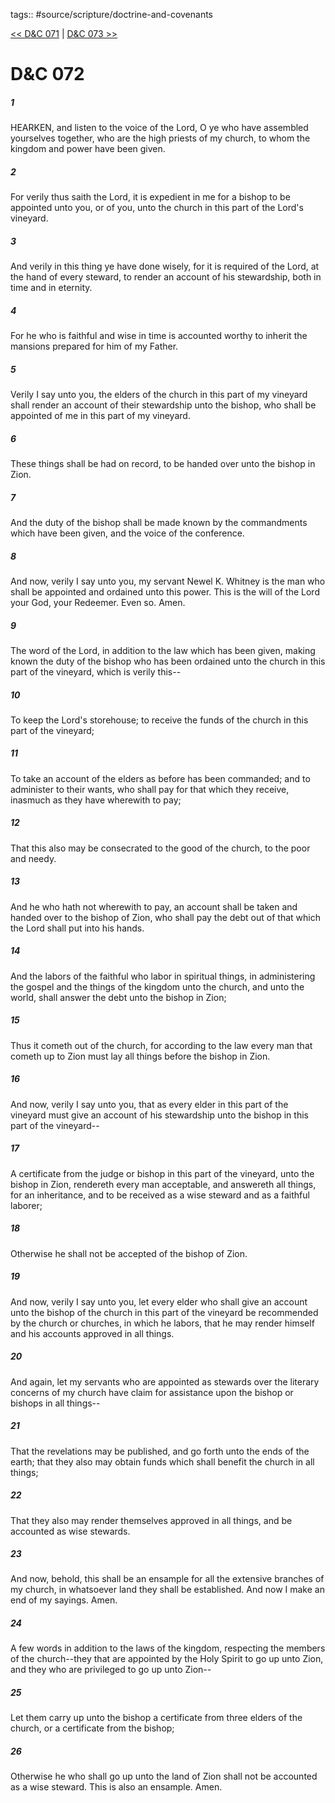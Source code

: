 tags:: #source/scripture/doctrine-and-covenants

[<< D&C 071](source/scripture/doctrine-and-covenants/D&C_071.md) | [D&C 073 >>](source/scripture/doctrine-and-covenants/D&C_073.md)

# D&C 072

##### 1

HEARKEN, and listen to the voice of the Lord, O ye who have assembled yourselves together, who are the high priests of my church, to whom the kingdom and power have been given.

##### 2

For verily thus saith the Lord, it is expedient in me for a bishop to be appointed unto you, or of you, unto the church in this part of the Lord's vineyard.

##### 3

And verily in this thing ye have done wisely, for it is required of the Lord, at the hand of every steward, to render an account of his stewardship, both in time and in eternity.

##### 4

For he who is faithful and wise in time is accounted worthy to inherit the mansions prepared for him of my Father.

##### 5

Verily I say unto you, the elders of the church in this part of my vineyard shall render an account of their stewardship unto the bishop, who shall be appointed of me in this part of my vineyard.

##### 6

These things shall be had on record, to be handed over unto the bishop in Zion.

##### 7

And the duty of the bishop shall be made known by the commandments which have been given, and the voice of the conference.

##### 8

And now, verily I say unto you, my servant Newel K. Whitney is the man who shall be appointed and ordained unto this power. This is the will of the Lord your God, your Redeemer. Even so. Amen.

##### 9

The word of the Lord, in addition to the law which has been given, making known the duty of the bishop who has been ordained unto the church in this part of the vineyard, which is verily this--

##### 10

To keep the Lord's storehouse; to receive the funds of the church in this part of the vineyard;

##### 11

To take an account of the elders as before has been commanded; and to administer to their wants, who shall pay for that which they receive, inasmuch as they have wherewith to pay;

##### 12

That this also may be consecrated to the good of the church, to the poor and needy.

##### 13

And he who hath not wherewith to pay, an account shall be taken and handed over to the bishop of Zion, who shall pay the debt out of that which the Lord shall put into his hands.

##### 14

And the labors of the faithful who labor in spiritual things, in administering the gospel and the things of the kingdom unto the church, and unto the world, shall answer the debt unto the bishop in Zion;

##### 15

Thus it cometh out of the church, for according to the law every man that cometh up to Zion must lay all things before the bishop in Zion.

##### 16

And now, verily I say unto you, that as every elder in this part of the vineyard must give an account of his stewardship unto the bishop in this part of the vineyard--

##### 17

A certificate from the judge or bishop in this part of the vineyard, unto the bishop in Zion, rendereth every man acceptable, and answereth all things, for an inheritance, and to be received as a wise steward and as a faithful laborer;

##### 18

Otherwise he shall not be accepted of the bishop of Zion.

##### 19

And now, verily I say unto you, let every elder who shall give an account unto the bishop of the church in this part of the vineyard be recommended by the church or churches, in which he labors, that he may render himself and his accounts approved in all things.

##### 20

And again, let my servants who are appointed as stewards over the literary concerns of my church have claim for assistance upon the bishop or bishops in all things--

##### 21

That the revelations may be published, and go forth unto the ends of the earth; that they also may obtain funds which shall benefit the church in all things;

##### 22

That they also may render themselves approved in all things, and be accounted as wise stewards.

##### 23

And now, behold, this shall be an ensample for all the extensive branches of my church, in whatsoever land they shall be established. And now I make an end of my sayings. Amen.

##### 24

A few words in addition to the laws of the kingdom, respecting the members of the church--they that are appointed by the Holy Spirit to go up unto Zion, and they who are privileged to go up unto Zion--

##### 25

Let them carry up unto the bishop a certificate from three elders of the church, or a certificate from the bishop;

##### 26

Otherwise he who shall go up unto the land of Zion shall not be accounted as a wise steward. This is also an ensample. Amen.
